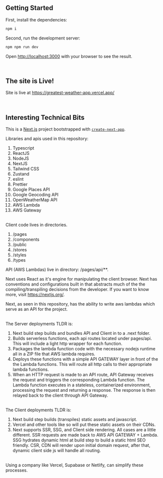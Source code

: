 ## Getting Started

First, install the dependencies:

```bash
npm i
```

Second, run the development server:

```bash
npm npm run dev
```

Open [http://localhost:3000](http://localhost:3000) with your browser to see the result.

<br>

## The site is Live!

Site is live at https://greatest-weather-app.vercel.app/

<br>

## Interesting Technical Bits

This is a [Next.js](https://nextjs.org/) project bootstrapped with [`create-next-app`](https://github.com/vercel/next.js/tree/canary/packages/create-next-app).

Libraries and apis used in this repository:

1. Typescript
2. ReactJS
3. NodeJS
4. NextJS
5. Tailwind CSS
6. Zustand
7. eslint
8. Prettier
9. Google Places API
10. Google Geocoding API
11. OpenWeatherMap API
12. AWS Lambda
13. AWS Gateway

<br>
Client code lives in directories.

1. /pages
2. /components
3. /public
4. /stores
5. /styles
6. /types

API (AWS Lambdas) live in directory: /pages/api/\*\*.

Next uses React as it's engine for manipulating the client browser. Next has conventions and configurations built in that abstracts much of the the compiling/transpiling decisions from the developer. If you want to know more, visit https://nextjs.org/.

Next, as seen in this repository, has the ability to write aws lambdas which serve as an API for the project.

<br>
The Server deployments TLDR is:

1. Next build step builds and bundles API and Client in to a .next folder.
2. Builds serverless functions, each api routes located under pages/api. This will include a light http wrapper for each function.
3. Packages the lambda function code with the necessary nodejs runtime all in a ZIP file that AWS lambda requires.
4. Deploys these functions with a simple API GATEWAY layer in front of the the Lambda functions. This will route all http calls to their appropriate lambda functions.
5. When an HTTP request is made to an API route, API Gateway receives the request and triggers the corresponding Lambda function. The Lambda function executes in a stateless, containerized environment, processing the request and returning a response. The response is then relayed back to the client through API Gateway.

<br>
The Client deployments TLDR is:

1. Next build step builds (transpiles) static assets and javascript.
2. Vercel and other tools like so will put these static assets on their CDNs.
3. Next supports SSR, SSG, and Client side rendering. All cases are a little different. SSR requests are made back to AWS API GATEWAY + Lambda. SSG hydrates dynamic html at build step to build a static html SEO friendly. CSR, CDN will render upon initial domain request, after that, dynamic client side js will handle all routing.

<br>
Using a company like Vercel, Supabase or Netlify, can simplify these processes.
